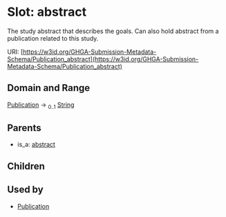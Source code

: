 
# Slot: abstract


The study abstract that describes the goals. Can also hold abstract from a publication related to this study.

URI: [https://w3id.org/GHGA-Submission-Metadata-Schema/Publication_abstract](https://w3id.org/GHGA-Submission-Metadata-Schema/Publication_abstract)


## Domain and Range

[Publication](Publication.md) &#8594;  <sub>0..1</sub> [String](types/String.md)

## Parents

 *  is_a: [abstract](abstract.md)

## Children


## Used by

 * [Publication](Publication.md)
